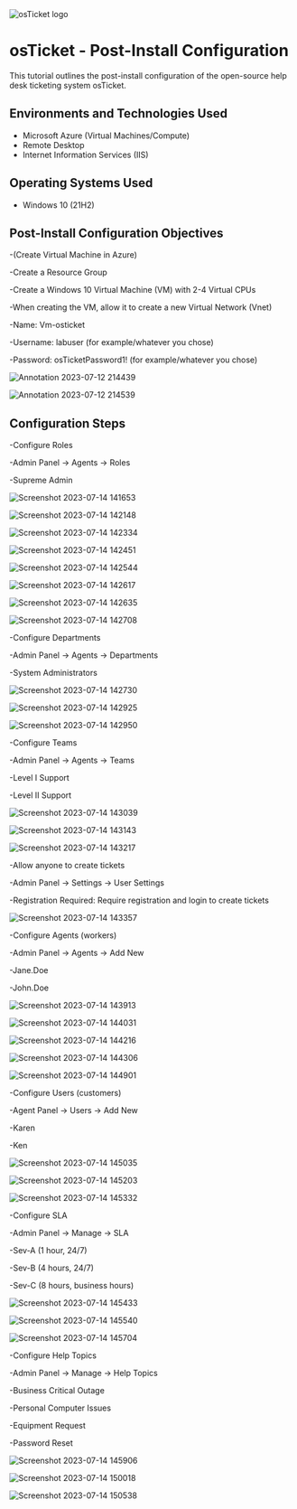 
<img src="https://i.imgur.com/Clzj7Xs.png" alt="osTicket logo"/>
</p>

<h1>osTicket - Post-Install Configuration</h1>
This tutorial outlines the post-install configuration of the open-source help desk ticketing system osTicket.<br />


<h2>Environments and Technologies Used</h2>

- Microsoft Azure (Virtual Machines/Compute)
- Remote Desktop
- Internet Information Services (IIS)

<h2>Operating Systems Used </h2>

- Windows 10</b> (21H2)

<h2>Post-Install Configuration Objectives</h2>

-(Create Virtual Machine in Azure)

-Create a Resource Group

-Create a Windows 10 Virtual Machine (VM) with 2-4 Virtual CPUs

-When creating the VM, allow it to create a new Virtual Network (Vnet)

-Name: Vm-osticket

-Username: labuser (for example/whatever you chose)

-Password: osTicketPassword1! (for example/whatever you chose)

![Annotation 2023-07-12 214439](https://github.com/isobarh/osTicket---Post-Install-Configuration/assets/139295370/7c856841-2a31-4483-ba63-c5990ba2c2ce)

![Annotation 2023-07-12 214539](https://github.com/isobarh/osTicket---Post-Install-Configuration/assets/139295370/75892253-bf9f-48d8-ab86-a0f271caccc8)


<h2>Configuration Steps</h2>

-Configure Roles

-Admin Panel -> Agents -> Roles

-Supreme Admin

![Screenshot 2023-07-14 141653](https://github.com/isobarh/osTicket---Post-Install-Configuration/assets/139295370/9af0fe6d-e47f-4342-92fa-a340c629fd80)

![Screenshot 2023-07-14 142148](https://github.com/isobarh/osTicket---Post-Install-Configuration/assets/139295370/429e572b-2a04-466e-a793-1bc1b890c006)

![Screenshot 2023-07-14 142334](https://github.com/isobarh/osTicket---Post-Install-Configuration/assets/139295370/89ab9909-4a78-4d3c-860a-82a200671d97)

![Screenshot 2023-07-14 142451](https://github.com/isobarh/osTicket---Post-Install-Configuration/assets/139295370/b6bb8a42-4c20-49e0-8bfa-918c86c6efd8)

![Screenshot 2023-07-14 142544](https://github.com/isobarh/osTicket---Post-Install-Configuration/assets/139295370/dcde5d34-9aad-48ad-acb8-5aafce546d50)

![Screenshot 2023-07-14 142617](https://github.com/isobarh/osTicket---Post-Install-Configuration/assets/139295370/a66bde35-606c-4545-b07e-4f024ae12ba0)

![Screenshot 2023-07-14 142635](https://github.com/isobarh/osTicket---Post-Install-Configuration/assets/139295370/d8dc832e-112e-4db0-9303-a105699b38b4)

![Screenshot 2023-07-14 142708](https://github.com/isobarh/osTicket---Post-Install-Configuration/assets/139295370/dc72a4db-426c-4fa2-ac0c-62b2d28eca21)


-Configure Departments

-Admin Panel -> Agents -> Departments

-System Administrators

![Screenshot 2023-07-14 142730](https://github.com/isobarh/osTicket---Post-Install-Configuration/assets/139295370/f61175f0-5200-419a-acbd-d3e8e2cf188d)

![Screenshot 2023-07-14 142925](https://github.com/isobarh/osTicket---Post-Install-Configuration/assets/139295370/c1a84b9d-3f58-4d09-a87e-c381aebab111)

![Screenshot 2023-07-14 142950](https://github.com/isobarh/osTicket---Post-Install-Configuration/assets/139295370/fa54b703-96bd-4f8e-963c-a1b587646aaa)


-Configure Teams

-Admin Panel -> Agents -> Teams

-Level I Support

-Level II Support

![Screenshot 2023-07-14 143039](https://github.com/isobarh/osTicket---Post-Install-Configuration/assets/139295370/0ce5ec23-4905-4f72-90ea-5d8f568d22a7)

![Screenshot 2023-07-14 143143](https://github.com/isobarh/osTicket---Post-Install-Configuration/assets/139295370/4d47b726-fbfa-40ac-ae69-f4f814898ade)

![Screenshot 2023-07-14 143217](https://github.com/isobarh/osTicket---Post-Install-Configuration/assets/139295370/8ae29121-4fe6-4667-bed8-89064dc3ae74)



-Allow anyone to create tickets

-Admin Panel -> Settings -> User Settings

-Registration Required: Require registration and login to create tickets 

![Screenshot 2023-07-14 143357](https://github.com/isobarh/osTicket---Post-Install-Configuration/assets/139295370/634fb0a0-1359-4bfb-8af2-d212e8e08816)


-Configure Agents (workers)

-Admin Panel -> Agents -> Add New

-Jane.Doe

-John.Doe

![Screenshot 2023-07-14 143913](https://github.com/isobarh/osTicket---Post-Install-Configuration/assets/139295370/dc8701f7-1bbe-4a85-a2d0-3f6d83a482fd)

![Screenshot 2023-07-14 144031](https://github.com/isobarh/osTicket---Post-Install-Configuration/assets/139295370/721b5608-84d9-4a51-8310-4dee975022f9)

![Screenshot 2023-07-14 144216](https://github.com/isobarh/osTicket---Post-Install-Configuration/assets/139295370/6291a53b-aa86-4708-a4d2-90d550f0173a)

![Screenshot 2023-07-14 144306](https://github.com/isobarh/osTicket---Post-Install-Configuration/assets/139295370/419001b6-22b5-4f01-a4bd-398619df7512)

![Screenshot 2023-07-14 144901](https://github.com/isobarh/osTicket---Post-Install-Configuration/assets/139295370/3013c96e-1eda-40bc-9e65-8ac027abd1b0)


-Configure Users (customers)

-Agent Panel -> Users -> Add New

-Karen

-Ken

![Screenshot 2023-07-14 145035](https://github.com/isobarh/osTicket---Post-Install-Configuration/assets/139295370/73ef4889-ba15-4ff1-975e-bf3538a109f8)

![Screenshot 2023-07-14 145203](https://github.com/isobarh/osTicket---Post-Install-Configuration/assets/139295370/f5f079fe-3597-4bf0-8059-f4857b720c76)

![Screenshot 2023-07-14 145332](https://github.com/isobarh/osTicket---Post-Install-Configuration/assets/139295370/7adfff91-b46a-474c-9b7d-133c4b57067e)


-Configure SLA

-Admin Panel -> Manage -> SLA

-Sev-A (1 hour, 24/7)

-Sev-B (4 hours, 24/7)

-Sev-C (8 hours, business hours)

![Screenshot 2023-07-14 145433](https://github.com/isobarh/osTicket---Post-Install-Configuration/assets/139295370/395ebe4f-1795-4d13-a6f5-f6c4f5220288)

![Screenshot 2023-07-14 145540](https://github.com/isobarh/osTicket---Post-Install-Configuration/assets/139295370/3fca50df-0fc5-494b-a76e-dfeca67d2bd2)

![Screenshot 2023-07-14 145704](https://github.com/isobarh/osTicket---Post-Install-Configuration/assets/139295370/970e9e94-d60d-4910-81c8-d45142f178d2)

-Configure Help Topics

-Admin Panel -> Manage -> Help Topics

-Business Critical Outage

-Personal Computer Issues

-Equipment Request

-Password Reset

![Screenshot 2023-07-14 145906](https://github.com/isobarh/osTicket---Post-Install-Configuration/assets/139295370/bb7cd030-ec95-4ddc-aeda-3be3bc80177a)

![Screenshot 2023-07-14 150018](https://github.com/isobarh/osTicket---Post-Install-Configuration/assets/139295370/28566131-4fc1-4581-9294-f54ef39359df)

![Screenshot 2023-07-14 150538](https://github.com/isobarh/osTicket---Post-Install-Configuration/assets/139295370/a6ecaead-164e-4207-9a62-b6a2e65af997)



